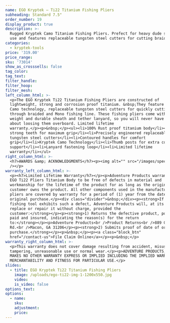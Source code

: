 ```yaml
---
name: EGO Kryptek — Ti22 Titanium Fishing Pliers
subheading: Standard 7.5"
order_number: 19
display_product: true
description: >-
  Rugged Kryptek Camo Titanium Fishing Pliers. Prefect for heavy dude salt water
  use and features replaceable tungsten steel cutters for cutting braided lines.
categories:
  - kryptek-tools
price: '319.00'
price_range:
sku: '73014'
show_as_crosssells: false
tag_color:
tag_text:
filter_handle:
filter_hoop:
filter_mesh:
left_column_html: >-
  <p>The EGO Kryptek Ti22 Titanium Fishing Pliers are constructed of
  lightweight, strong and corrosion proof titanium. &nbsp;They feature Kryptek
  Camo technology, replaceable tungsten steel cutters for quickly cutting
  through braided and Mono fishing line. These fishing pliers come with a light
  weight and durable sheath and tether lanyard, so you will never have to worry
  about loosing them overboard. Limited lifetime
  warranty.</p><p>&nbsp;</p><ul><li>100% Rust proof titanium body</li><li>Ultra
  strong teeth for maximum grip</li><li>Precisely engineered replaceable
  tungsten steel cutters</li><li>Contoured handles for comfort
  grip</li><li>Kryptek Camo Technology</li><li>Thumb posts for extra control and
  support</li><li>Lanyard fastening loop</li><li>Limited lifetime
  warranty</li></ul>
right_column_html: >-
  <h7>AWARDS &amp; ACKNOWLEDGMENTS</h7><p><img alt="" src="/images/spec2.jpg"
  /></p>
warranty_left_column_html: >-
  <p><h7>Limited Lifetime Warranty</h7></p><p>Adventure Products warrants the
  EGO Ti22 Pliers Titanium Body to be free of defects in material and
  workmanship for the lifetime of the product for as long as the original
  customer owns the product. All other components used in the manufacture of the
  pliers are covered by warranty for a period of (1) year from the date of
  original purchase.</p><div class="divider">&nbsp;</div><p><strong>If your EGO
  fishing tool exhibits such a defect, Adventure Products will, at its option,
  replace or repair it without charge, provided the
  customer:</strong></p><p><strong>1) Returns the defective product, postage
  paid and insured, indicating the reason(s) for the return
  to:</strong></p><p>Adventure Products<br />Product Returns<br />889 Guy Paine
  Rd.<br />Macon, GA 31206</p><p><strong>2) Submits proof of date of original
  purchase.</strong></p><p>&nbsp;</p><p><a class="block_btn"
  href="/contact-us">File Claim Online</a></p><p>&nbsp;</p>
warranty_right_column_html: >-
  <p>This warranty does not cover damage resulting from accident, misuse, abuse,
  tampering, unreasonable use or normal wear.</p><p>ADVENTURE PRODUCTS, INC.
  MAKES NO OTHER WARRANTY EXPRESS OR IMPLIED INCLUDING THE IMPLIED WARRANTIES OF
  MERCHANTABILITY AND FITNESS FOR PARTICULAR USE.</p>
slides:
  - title: EGO Kryptek Ti22 Titanium Fishing Pliers
    image: /uploads/ego-ti22-img-1-1200x550.jpg
    video:
    is_video: false
options_text:
options:
  - name:
    sku:
    adjustment:
    price:
---
```

